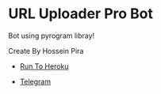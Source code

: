 # URL Uploader Pro Bot

Bot using pyrogram libray!

Create By Hossein Pira





- [Run To Heroku](https://heroku.com/deploy?template=https://github.com/blockia-ir/py-pro-url)

- [Telegram](https://t.me/h3dev)
